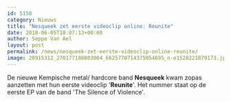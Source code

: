 ```yaml
---
id: 5150
category: Nieuws
title: "Nesqueek zet eerste videoclip online: Reunite"
date: 2018-06-05T18:07:13+00:00
author: Seppe Van Ael
layout: post
permalink: /news/nesqueek-zet-eerste-videoclip-online-reunite/
image: 20915312_270177186803004_6625770714375054695_n-e1528221879173.jpg
---
```

De nieuwe Kempische metal/ hardcore band **Nesqueek** kwam zopas aanzetten met hun eerste videoclip '**Reunite**'. Het nummer staat op de eerste EP van de band 'The Silence of Violence'.
